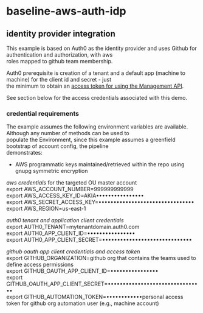 # baseline-aws-auth-idp

 
## identity provider integration

This example is based on Auth0 as the identity provider and uses Github for authentication and authorization, with aws  
roles mapped to github team membership.  

Auth0 prerequisite is creation of a tenant and a default app (machine to machine) for the client id and secret - just  
the minimum to obtain an [access token for using the Management API](https://auth0.com/docs/api/management/v2/tokens).  

See section below for the access credentials associated with this demo.  


### credential requirements

The example assumes the following environment variables are available. Although any number of methods can be used to  
populate the Environment, since this example assumes a greenfield bootstrap of account config, the pipeline  
demonstrates:
* AWS programmatic keys maintained/retrieved within the repo using gnupg symmetric encryption

*aws credentials* for the targeted OU master account  
export AWS_ACCOUNT_NUMBER=999999999999  
export AWS_ACCESS_KEY_ID=AKIA••••••••••••••••  
export AWS_SECRET_ACCESS_KEY=••••••••••••••••••••••••••••••••  
export AWS_REGION=us-east-1  

*auth0 tenant and application client credentials*  
export AUTH0_TENANT=mytenantdomain.auth0.com   
export AUTH0_APP_CLIENT_ID=••••••••••••••••  
export AUTH0_APP_CLIENT_SECRET=••••••••••••••••••••••••••••••  

*github oauth app client credentials and access token*  
export GITHUB_ORGANIZATION=github org that contains the teams used to define access permissions  
export GITHUB_OAUTH_APP_CLIENT_ID=••••••••••••••••  
export GITHUB_OAUTH_APP_CLIENT_SECRET=••••••••••••••••••••••••••••••••  
export GITHUB_AUTOMATION_TOKEN=••••••••••••personal access token for github org automation user (e.g., machine account)  
